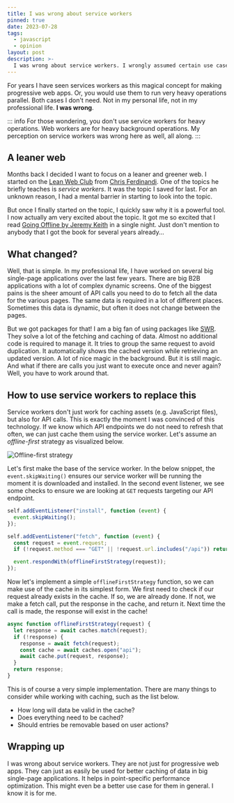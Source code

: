 ```yaml
---
title: I was wrong about service workers
pinned: true
date: 2023-07-28
tags:
  - javascript
  - opinion
layout: post
description: >-
  I was wrong about service workers. I wrongly assumed certain use cases for them. But I was missing out on them.
---
```


For years I have seen services workers as this magical concept for making progressive web apps. Or, you would use them to run very heavy operations parallel. Both cases I don't need. Not in my personal life, not in my professional life. **I was wrong**.

::: info
For those wondering, you don't use service workers for heavy operations. Web workers are for heavy background operations. My perception on service workers was wrong here as well, all along.
:::

## A leaner web

Months back I decided I want to focus on a leaner and greener web. I started on the [Lean Web Club](https://leanwebclub.com/) from [Chris Ferdinandi](https://gomakethings.com). One of the topics he briefly teaches is _service workers_. It was the topic I saved for last. For an unknown reason, I had a mental barrier in starting to look into the topic.

But once I finally started on the topic, I quickly saw why it is a powerful tool. I now actually am very excited about the topic. It got me so excited that I read [Going Offline by Jeremy Keith](https://abookapart.com/products/going-offline) in a single night. Just don't mention to anybody that I got the book for several years already...

## What changed?

Well, that is simple. In my professional life, I have worked on several big single-page applications over the last few years. There are big B2B applications with a lot of complex dynamic screens. One of the biggest pains is the sheer amount of API calls you need to do to fetch all the data for the various pages. The same data is required in a lot of different places. Sometimes this data is dynamic, but often it does not change between the pages.

But we got packages for that! I am a big fan of using packages like [SWR](https://swr.vercel.app). They solve a lot of the fetching and caching of data. Almost no additional code is required to manage it. It tries to group the same request to avoid duplication. It automatically shows the cached version while retrieving an updated version. A lot of nice magic in the background. But it is still magic. And what if there are calls you just want to execute once and never again? Well, you have to work around that.

## How to use service workers to replace this

Service workers don't just work for caching assets (e.g. JavaScript files), but also for API calls. This is exactly the moment I was convinced of this technology. If we know which API endpoints we do not need to refresh that often, we can just cache them using the service worker. Let's assume an _offline-first_ strategy as visualized below.

![Offline-first strategy](/img/sw-strategy.png)

Let's first make the base of the service worker. In the below snippet, the `event.skipWaiting()` ensures our service worker will be running the moment it is downloaded and installed. In the second event listener, we see some checks to ensure we are looking at `GET` requests targeting our API endpoint.

```js
self.addEventListener("install", function (event) {
  event.skipWaiting();
});

self.addEventListener("fetch", function (event) {
  const request = event.request;
  if (!request.method === "GET" || !request.url.includes("/api")) return;

  event.respondWith(offlineFirstStrategy(request));
});
```

Now let's implement a simple `offlineFirstStrategy` function, so we can make use of the cache in its simplest form. We first need to check if our request already exists in the cache. If so, we are already done. If not, we make a fetch call, put the response in the cache, and return it. Next time the call is made, the response will exist in the cache!

```js
async function offlineFirstStrategy(request) {
  let response = await caches.match(request);
  if (!response) {
    response = await fetch(request);
    const cache = await caches.open("api");
    await cache.put(request, response);
  }
  return response;
}
```

This is of course a very simple implementation. There are many things to consider while working with caching, such as the list below.

- How long will data be valid in the cache?
- Does everything need to be cached?
- Should entries be removable based on user actions?

## Wrapping up

I was wrong about service workers. They are not just for progressive web apps. They can just as easily be used for better caching of data in big single-page applications. It helps in point-specific performance optimization. This might even be a better use case for them in general. I know it is for me.

